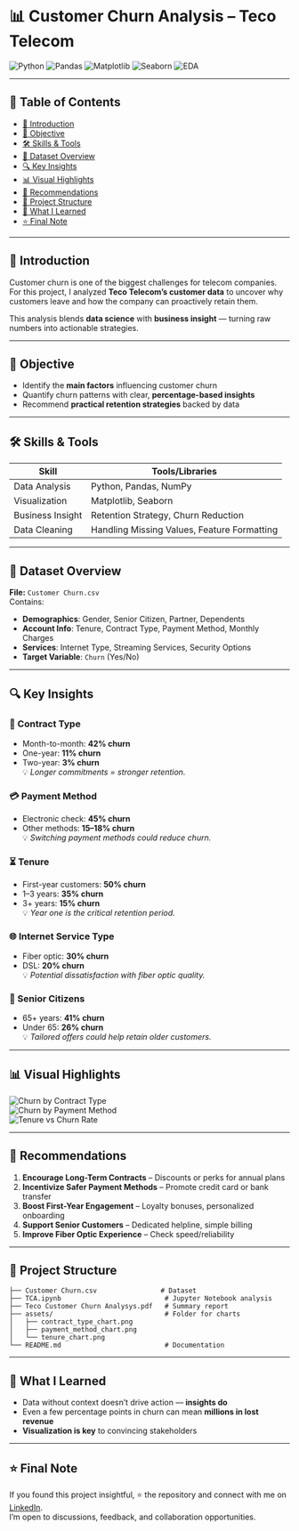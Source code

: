 # 📊 Customer Churn Analysis – Teco Telecom

![Python](https://img.shields.io/badge/Python-3776AB?style=for-the-badge&logo=python&logoColor=white)
![Pandas](https://img.shields.io/badge/Pandas-150458?style=for-the-badge&logo=pandas&logoColor=white)
![Matplotlib](https://img.shields.io/badge/Matplotlib-11557c?style=for-the-badge)
![Seaborn](https://img.shields.io/badge/Seaborn-4C8CBF?style=for-the-badge)
![EDA](https://img.shields.io/badge/EDA-Data%20Exploration-orange?style=for-the-badge)

---

## 📌 Table of Contents
- [👋 Introduction](#-introduction)
- [🎯 Objective](#-objective)
- [🛠 Skills & Tools](#-skills--tools)
- [📂 Dataset Overview](#-dataset-overview)
- [🔍 Key Insights](#-key-insights)
- [📊 Visual Highlights](#-visual-highlights)
- [🚀 Recommendations](#-recommendations)
- [📂 Project Structure](#-project-structure)
- [💭 What I Learned](#-what-i-learned)
- [⭐ Final Note](#-final-note)

---

## 👋 Introduction  
Customer churn is one of the biggest challenges for telecom companies.  
For this project, I analyzed **Teco Telecom’s customer data** to uncover why customers leave and how the company can proactively retain them.  

This analysis blends **data science** with **business insight** — turning raw numbers into actionable strategies.

---

## 🎯 Objective  
- Identify the **main factors** influencing customer churn  
- Quantify churn patterns with clear, **percentage-based insights**  
- Recommend **practical retention strategies** backed by data  

---

## 🛠 Skills & Tools  
| **Skill**                | **Tools/Libraries** |
|--------------------------|--------------------|
| Data Analysis            | Python, Pandas, NumPy |
| Visualization            | Matplotlib, Seaborn |
| Business Insight         | Retention Strategy, Churn Reduction |
| Data Cleaning            | Handling Missing Values, Feature Formatting |

---

## 📂 Dataset Overview  
**File:** `Customer Churn.csv`  
Contains:  
- **Demographics**: Gender, Senior Citizen, Partner, Dependents  
- **Account Info**: Tenure, Contract Type, Payment Method, Monthly Charges  
- **Services**: Internet Type, Streaming Services, Security Options  
- **Target Variable**: `Churn` (Yes/No)  

---

## 🔍 Key Insights  

### 📅 Contract Type  
- Month-to-month: **42% churn**  
- One-year: **11% churn**  
- Two-year: **3% churn**  
💡 *Longer commitments = stronger retention.*  

### 💳 Payment Method  
- Electronic check: **45% churn**  
- Other methods: **15–18% churn**  
💡 *Switching payment methods could reduce churn.*  

### ⏳ Tenure  
- First-year customers: **50% churn**  
- 1–3 years: **35% churn**  
- 3+ years: **15% churn**  
💡 *Year one is the critical retention period.*  

### 🌐 Internet Service Type  
- Fiber optic: **30% churn**  
- DSL: **20% churn**  
💡 *Potential dissatisfaction with fiber optic quality.*  

### 👴 Senior Citizens  
- 65+ years: **41% churn**  
- Under 65: **26% churn**  
💡 *Tailored offers could help retain older customers.*  

---

## 📊 Visual Highlights  

![Churn by Contract Type](https://github.com/kasifahmed2704/Customer-churn-analysis/blob/bbe3488c2ce8da6d844265d5aee4068527108779/contract_type_chart.png)  
![Churn by Payment Method](https://github.com/kasifahmed2704/Customer-churn-analysis/blob/bbe3488c2ce8da6d844265d5aee4068527108779/payment_method_chart.png)  
![Tenure vs Churn Rate](https://github.com/kasifahmed2704/Customer-churn-analysis/blob/bbe3488c2ce8da6d844265d5aee4068527108779/tenure_chart.png)  

---

## 🚀 Recommendations  
1. **Encourage Long-Term Contracts** – Discounts or perks for annual plans  
2. **Incentivize Safer Payment Methods** – Promote credit card or bank transfer  
3. **Boost First-Year Engagement** – Loyalty bonuses, personalized onboarding  
4. **Support Senior Customers** – Dedicated helpline, simple billing  
5. **Improve Fiber Optic Experience** – Check speed/reliability  

---

## 📂 Project Structure  
```
├── Customer Churn.csv                # Dataset
├── TCA.ipynb                          # Jupyter Notebook analysis
├── Teco Customer Churn Analysys.pdf   # Summary report
├── assets/                            # Folder for charts
│   ├── contract_type_chart.png
│   ├── payment_method_chart.png
│   └── tenure_chart.png
└── README.md                          # Documentation
```

---

## 💭 What I Learned  
- Data without context doesn’t drive action — **insights do**  
- Even a few percentage points in churn can mean **millions in lost revenue**  
- **Visualization is key** to convincing stakeholders  

---

## ⭐ Final Note  
If you found this project insightful, ⭐ the repository and connect with me on [LinkedIn](https://www.linkedin.com/in/ksaahil/).  
I’m open to discussions, feedback, and collaboration opportunities.  
